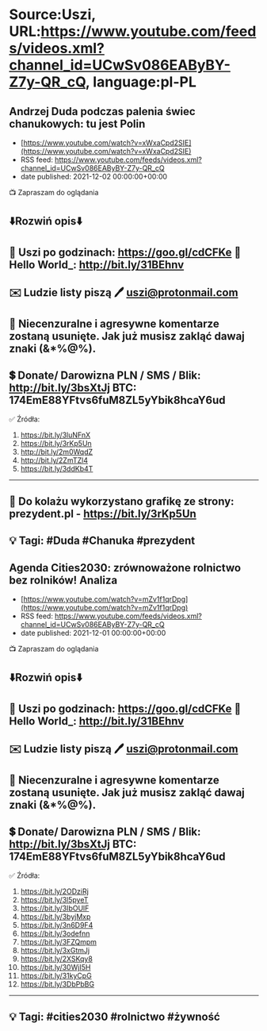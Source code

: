 # Source:Uszi, URL:https://www.youtube.com/feeds/videos.xml?channel_id=UCwSv086EAByBY-Z7y-QR_cQ, language:pl-PL

## Andrzej Duda podczas palenia świec chanukowych: tu jest Polin
 - [https://www.youtube.com/watch?v=xWxaCpd2SIE](https://www.youtube.com/watch?v=xWxaCpd2SIE)
 - RSS feed: https://www.youtube.com/feeds/videos.xml?channel_id=UCwSv086EAByBY-Z7y-QR_cQ
 - date published: 2021-12-02 00:00:00+00:00

📺 Zapraszam do oglądania

⬇️Rozwiń opis⬇️
------------------------------------------------------------
👀 Uszi po godzinach: https://goo.gl/cdCFKe
👀 Hello World_: http://bit.ly/31BEhnv
------------------------------------------------------------
✉️ Ludzie listy piszą 
🖊️ uszi@protonmail.com
------------------------------------------------------------
👺 Niecenzuralne i agresywne komentarze zostaną usunięte.  Jak już musisz zakląć dawaj znaki (&*%@%).
------------------------------------------------------------
💲 Donate/ Darowizna
PLN / SMS / Blik: http://bit.ly/3bsXtJj
BTC: 174EmE88YFtvs6fuM8ZL5yYbik8hcaY6ud
-------------------------------------------------------------
✅ Źródła:
1. https://bit.ly/3luNFnX
2. https://bit.ly/3rKp5Un
3. http://bit.ly/2m0WqdZ
4. http://bit.ly/2ZmTZl4
5. https://bit.ly/3ddKb4T
---------------------------------------------------------------
🎴 Do kolażu wykorzystano grafikę ze strony: 
prezydent.pl - https://bit.ly/3rKp5Un
---------------------------------------------------------------
💡 Tagi: #Duda #Chanuka #prezydent
--------------------------------------------------------------

## Agenda Cities2030: zrównoważone rolnictwo bez rolników! Analiza
 - [https://www.youtube.com/watch?v=mZv1f1qrDpg](https://www.youtube.com/watch?v=mZv1f1qrDpg)
 - RSS feed: https://www.youtube.com/feeds/videos.xml?channel_id=UCwSv086EAByBY-Z7y-QR_cQ
 - date published: 2021-12-01 00:00:00+00:00

📺 Zapraszam do oglądania

⬇️Rozwiń opis⬇️
------------------------------------------------------------
👀 Uszi po godzinach: https://goo.gl/cdCFKe
👀 Hello World_: http://bit.ly/31BEhnv
------------------------------------------------------------
✉️ Ludzie listy piszą 
🖊️ uszi@protonmail.com
------------------------------------------------------------
👺 Niecenzuralne i agresywne komentarze zostaną usunięte.  Jak już musisz zakląć dawaj znaki (&*%@%).
------------------------------------------------------------
💲 Donate/ Darowizna
PLN / SMS / Blik: http://bit.ly/3bsXtJj
BTC: 174EmE88YFtvs6fuM8ZL5yYbik8hcaY6ud
-------------------------------------------------------------
✅ Źródła:
1. https://bit.ly/2ODziRj
2. https://bit.ly/3l5pyeT
3. https://bit.ly/3IbOUlF
4. https://bit.ly/3byjMxp
5. https://bit.ly/3n6D9F4
6. https://bit.ly/3odefnn
7. https://bit.ly/3FZQmpm
8. https://bit.ly/3xGtmJj
9. https://bit.ly/2XSKqy8
10. https://bit.ly/30WjI5H
11. https://bit.ly/31kyCpG
12. https://bit.ly/3DbPbBG
---------------------------------------------------------------
💡 Tagi: #cities2030 #rolnictwo #żywność
--------------------------------------------------------------

